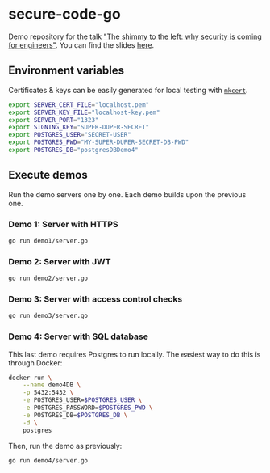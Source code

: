 # secure-code-go
Demo repository for the talk ["The shimmy to the left: why security is coming for engineers"](https://www.gophercon.co.uk/schedule/). You can find the slides [here](./slides).

## Environment variables
Certificates & keys can be easily generated for local testing with [`mkcert`](https://github.com/FiloSottile/mkcert). 

```bash
export SERVER_CERT_FILE="localhost.pem"
export SERVER_KEY_FILE="localhost-key.pem"
export SERVER_PORT="1323"
export SIGNING_KEY="SUPER-DUPER-SECRET"
export POSTGRES_USER="SECRET-USER"
export POSTGRES_PWD="MY-SUPER-DUPER-SECRET-DB-PWD"
export POSTGRES_DB="postgresDBDemo4"
```

## Execute demos
Run the demo servers one by one. Each demo builds upon the previous one.

### Demo 1: Server with HTTPS
```bash
go run demo1/server.go
```

### Demo 2: Server with JWT
```bash
go run demo2/server.go
```

### Demo 3: Server with access control checks
```bash
go run demo3/server.go
```
### Demo 4: Server with SQL database
This last demo requires Postgres to run locally. The easiest way to do this is through Docker: 
```bash 
docker run \
    --name demo4DB \
    -p 5432:5432 \
    -e POSTGRES_USER=$POSTGRES_USER \
    -e POSTGRES_PASSWORD=$POSTGRES_PWD \
    -e POSTGRES_DB=$POSTGRES_DB \
    -d \
    postgres
```

Then, run the demo as previously: 
```bash
go run demo4/server.go
```